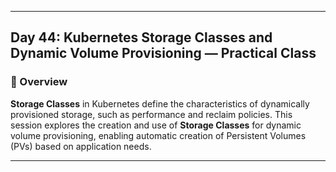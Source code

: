 ﻿---

## Day 44: Kubernetes Storage Classes and Dynamic Volume Provisioning — Practical Class

### 📘 Overview

**Storage Classes** in Kubernetes define the characteristics of dynamically provisioned storage, such as performance and reclaim policies. This session explores the creation and use of **Storage Classes** for dynamic volume provisioning, enabling automatic creation of Persistent Volumes (PVs) based on application needs.

---


